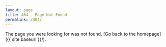 ```yaml
---
layout: page
title: 404 - Page Not Found
permalink: /404/
---
```


The page you were looking for was not found. [Go back to the homepage]({{ site.baseurl }}/).